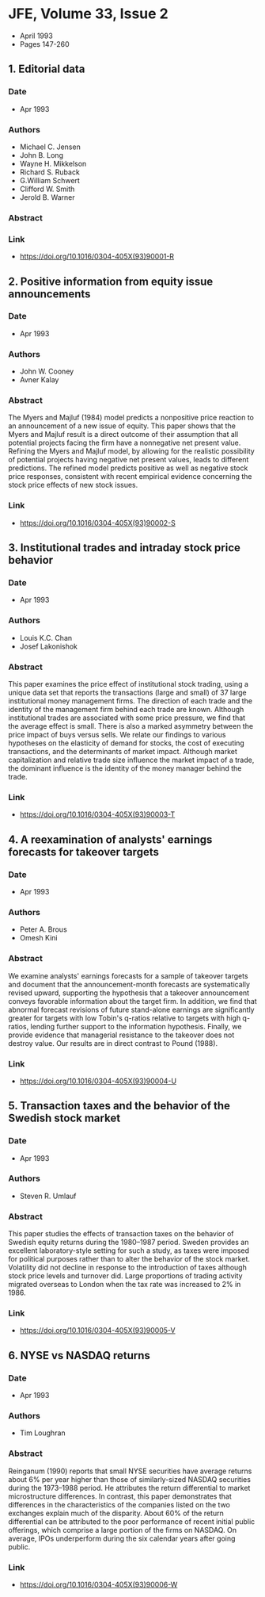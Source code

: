 # JFE, Volume 33, Issue 2
- April 1993
- Pages 147-260

## 1. Editorial data
### Date
- Apr 1993
### Authors
- Michael C. Jensen
- John B. Long
- Wayne H. Mikkelson
- Richard S. Ruback
- G.William Schwert
- Clifford W. Smith
- Jerold B. Warner
### Abstract

### Link
- https://doi.org/10.1016/0304-405X(93)90001-R

## 2. Positive information from equity issue announcements
### Date
- Apr 1993
### Authors
- John W. Cooney
- Avner Kalay
### Abstract
The Myers and Majluf (1984) model predicts a nonpositive price reaction to an announcement of a new issue of equity. This paper shows that the Myers and Majluf result is a direct outcome of their assumption that all potential projects facing the firm have a nonnegative net present value. Refining the Myers and Majluf model, by allowing for the realistic possibility of potential projects having negative net present values, leads to different predictions. The refined model predicts positive as well as negative stock price responses, consistent with recent empirical evidence concerning the stock price effects of new stock issues.
### Link
- https://doi.org/10.1016/0304-405X(93)90002-S

## 3. Institutional trades and intraday stock price behavior
### Date
- Apr 1993
### Authors
- Louis K.C. Chan
- Josef Lakonishok
### Abstract
This paper examines the price effect of institutional stock trading, using a unique data set that reports the transactions (large and small) of 37 large institutional money management firms. The direction of each trade and the identity of the management firm behind each trade are known. Although institutional trades are associated with some price pressure, we find that the average effect is small. There is also a marked asymmetry between the price impact of buys versus sells. We relate our findings to various hypotheses on the elasticity of demand for stocks, the cost of executing transactions, and the determinants of market impact. Although market capitalization and relative trade size influence the market impact of a trade, the dominant influence is the identity of the money manager behind the trade.
### Link
- https://doi.org/10.1016/0304-405X(93)90003-T

## 4. A reexamination of analysts' earnings forecasts for takeover targets
### Date
- Apr 1993
### Authors
- Peter A. Brous
- Omesh Kini
### Abstract
We examine analysts' earnings forecasts for a sample of takeover targets and document that the announcement-month forecasts are systematically revised upward, supporting the hypothesis that a takeover announcement conveys favorable information about the target firm. In addition, we find that abnormal forecast revisions of future stand-alone earnings are significantly greater for targets with low Tobin's q-ratios relative to targets with high q-ratios, lending further support to the information hypothesis. Finally, we provide evidence that managerial resistance to the takeover does not destroy value. Our results are in direct contrast to Pound (1988).
### Link
- https://doi.org/10.1016/0304-405X(93)90004-U

## 5. Transaction taxes and the behavior of the Swedish stock market
### Date
- Apr 1993
### Authors
- Steven R. Umlauf
### Abstract
This paper studies the effects of transaction taxes on the behavior of Swedish equity returns during the 1980–1987 period. Sweden provides an excellent laboratory-style setting for such a study, as taxes were imposed for political purposes rather than to alter the behavior of the stock market. Volatility did not decline in response to the introduction of taxes although stock price levels and turnover did. Large proportions of trading activity migrated overseas to London when the tax rate was increased to 2% in 1986.
### Link
- https://doi.org/10.1016/0304-405X(93)90005-V

## 6. NYSE vs NASDAQ returns
### Date
- Apr 1993
### Authors
- Tim Loughran
### Abstract
Reinganum (1990) reports that small NYSE securities have average returns about 6% per year higher than those of similarly-sized NASDAQ securities during the 1973–1988 period. He attributes the return differential to market microstructure differences. In contrast, this paper demonstrates that differences in the characteristics of the companies listed on the two exchanges explain much of the disparity. About 60% of the return differential can be attributed to the poor performance of recent initial public offerings, which comprise a large portion of the firms on NASDAQ. On average, IPOs underperform during the six calendar years after going public.
### Link
- https://doi.org/10.1016/0304-405X(93)90006-W

